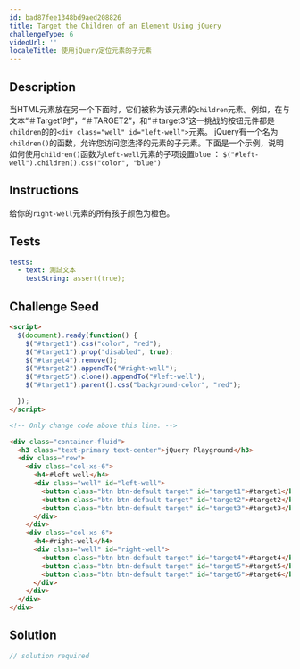 ```yaml
---
id: bad87fee1348bd9aed208826
title: Target the Children of an Element Using jQuery
challengeType: 6
videoUrl: ''
localeTitle: 使用jQuery定位元素的子元素
---
```


## Description
<section id="description">当HTML元素放在另一个下面时，它们被称为该元素的<code>children</code>元素。例如，在与文本“＃Target1时”，“＃TARGET2”，和“＃target3”这一挑战的按钮元件都是<code>children</code>的的<code>&lt;div class=&quot;well&quot; id=&quot;left-well&quot;&gt;</code>元素。 jQuery有一个名为<code>children()</code>的函数，允许您访问您选择的元素的子元素。下面是一个示例，说明如何使用<code>children()</code>函数为<code>left-well</code>元素的子项设置<code>blue</code> ： <code>$(&quot;#left-well&quot;).children().css(&quot;color&quot;, &quot;blue&quot;)</code> </section>

## Instructions
<section id="instructions">给你的<code>right-well</code>元素的所有孩子颜色为橙色。 </section>

## Tests
<section id='tests'>

```yml
tests:
  - text: 測試文本
    testString: assert(true);

```

</section>

## Challenge Seed
<section id='challengeSeed'>

<div id='html-seed'>

```html
<script>
  $(document).ready(function() {
    $("#target1").css("color", "red");
    $("#target1").prop("disabled", true);
    $("#target4").remove();
    $("#target2").appendTo("#right-well");
    $("#target5").clone().appendTo("#left-well");
    $("#target1").parent().css("background-color", "red");

  });
</script>

<!-- Only change code above this line. -->

<div class="container-fluid">
  <h3 class="text-primary text-center">jQuery Playground</h3>
  <div class="row">
    <div class="col-xs-6">
      <h4>#left-well</h4>
      <div class="well" id="left-well">
        <button class="btn btn-default target" id="target1">#target1</button>
        <button class="btn btn-default target" id="target2">#target2</button>
        <button class="btn btn-default target" id="target3">#target3</button>
      </div>
    </div>
    <div class="col-xs-6">
      <h4>#right-well</h4>
      <div class="well" id="right-well">
        <button class="btn btn-default target" id="target4">#target4</button>
        <button class="btn btn-default target" id="target5">#target5</button>
        <button class="btn btn-default target" id="target6">#target6</button>
      </div>
    </div>
  </div>
</div>

```

</div>



</section>

## Solution
<section id='solution'>

```js
// solution required
```
</section>
